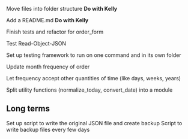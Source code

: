 Move files into folder structure **Do with Kelly**

Add a README.md **Do with Kelly**

Finish tests and refactor for order_form

Test Read-Object-JSON

Set up testing framework to run on one command and in its own folder

Update month frequency of order

Let frequency accept other quantities of time (like days, weeks, years)

Split utility functions (normalize_today, convert_date) into a module

Long terms
----------
Set up script to write the original JSON file and create backup
Script to write backup files every few days

